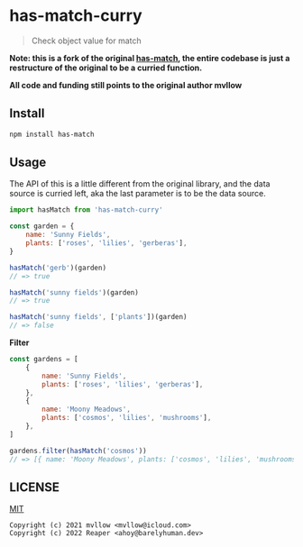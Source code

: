 # has-match-curry

> Check object value for match

**Note: this is a fork of the original [has-match](https://github.com/mvllow/has-match), the entire codebase is just a restructure of the original to be a curried function.**

**All code and funding still points to the original author mvllow**

## Install

```sh
npm install has-match
```

## Usage

The API of this is a little different from the original library, and the data source is curried left, aka the last parameter is to be the data source.

```js
import hasMatch from 'has-match-curry'

const garden = {
	name: 'Sunny Fields',
	plants: ['roses', 'lilies', 'gerberas'],
}

hasMatch('gerb')(garden)
// => true

hasMatch('sunny fields')(garden)
// => true

hasMatch('sunny fields', ['plants'])(garden)
// => false
```

**Filter**

```js
const gardens = [
	{
		name: 'Sunny Fields',
		plants: ['roses', 'lilies', 'gerberas'],
	},
	{
		name: 'Moony Meadows',
		plants: ['cosmos', 'lilies', 'mushrooms'],
	},
]

gardens.filter(hasMatch('cosmos'))
// => [{ name: 'Moony Meadows', plants: ['cosmos', 'lilies', 'mushrooms'] }]
```

## LICENSE

[MIT](/license)

```
Copyright (c) 2021 mvllow <mvllow@icloud.com>
Copyright (c) 2022 Reaper <ahoy@barelyhuman.dev>
```
